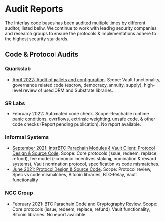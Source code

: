 # Audit Reports

The Interlay code bases has been audited multiple times by different auditor, listed beliw. 
We continue to work with leading security companies and research groups to ensure the protocols & implementations adhere to the highest security standards. 

## Code & Protocol Audits

### Quarkslab

- [April 2022: Audit of pallets and configuration](https://github.com/interlay/interbtc/blob/master/docs/audits/2022-q1-quarkslab/22-03-942-REP_v1-1.pdf). Scope: Vault functionality, governance related code (escrow, democracy, annuity, supply), high-level review of used ORM and Substrate libraries.

### SR Labs

- February 2022: Automated code check. Scope: Reachable runtime panic conditions, overflows, extrinsic weighting, unsafe code, & other code checks (Report pending publication). No report available.

### Informal Systems

- [September 2021: InterBTC Parachain Modules & Vault Client: Protocol Design & Source Code](https://github.com/interlay/interbtc/blob/master/docs/audits/2021-q2-informalsystems/report.pdf). Scope: Core protocols (issue, redeem, replace, refund), fee model (economic incentives staking, nomination & reward systems), Vault nomination protocol, specification vs code mismatches.  
- [June 2021: Protocol Design & Source Code](https://github.com/interlay/interbtc/blob/master/docs/audits/2021-q3-informalsystems/report.pdf). Scope: Protocol review, Spec vs code mismatches, Bitcoin libraries, BTC-Relay, Vault functionality

### NCC Group

- February 2021: BTC Parachain Code and Cryptography Review. Scope: Core protocols (issue, redeem, replace, refund), Vault functionality, Bitcoin libraries. No report available.
